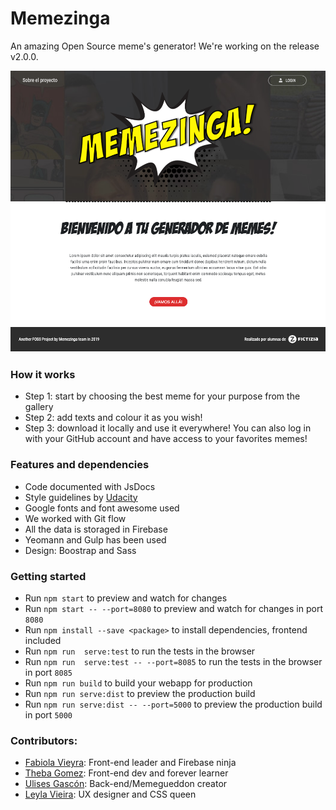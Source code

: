 # Memezinga
An amazing Open Source meme's generator!
We're working on the release v2.0.0. 

![screenshot](other/memezinga-screenshot.png)

### How it works
- Step 1: start by choosing the best meme for your purpose from the gallery
- Step 2: add texts and colour it as you wish!
- Step 3: download it locally and use it everywhere! You can also log in with your GitHub account and have access to your favorites memes!

### Features and dependencies
- Code documented with JsDocs
- Style guidelines by [Udacity](http://udacity.github.io/frontend-nanodegree-styleguide/javascript.html)
- Google fonts and font awesome used
- We worked with Git flow
- All the data is storaged in Firebase 
- Yeomann and Gulp has been used
- Design: Boostrap and Sass

### Getting started
- Run `npm start` to preview and watch for changes
- Run `npm start -- --port=8080` to preview and watch for changes in port `8080`
- Run `npm install --save <package>` to install dependencies, frontend included
- Run `npm run  serve:test` to run the tests in the browser
- Run `npm run  serve:test -- --port=8085` to run the tests in the browser in port `8085`
- Run `npm run build` to build your webapp for production
- Run `npm run serve:dist` to preview the production build
- Run `npm run serve:dist -- --port=5000` to preview the production build in port `5000`

### Contributors:
- [Fabiola Vieyra](https://github.com/Fa-v): Front-end leader and Firebase ninja
- [Theba Gomez](https://github.com/KoolTheba): Front-end dev and forever learner
- [Ulises Gascón](https://github.com/UlisesGascon): Back-end/Memegueddon creator
- [Leyla Vieira](https://github.com/LeylaVieira): UX designer and CSS queen
